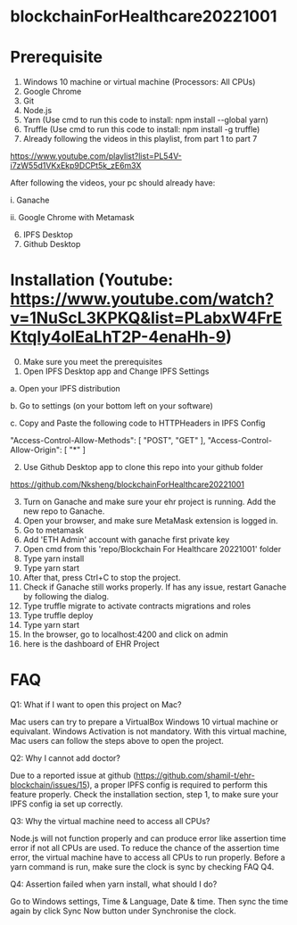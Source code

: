 # blockchainForHealthcare20221001

# Prerequisite
1. Windows 10 machine or virtual machine (Processors: All CPUs)
2. Google Chrome
3. Git
4. Node.js
5. Yarn (Use cmd to run this code to install: npm install --global yarn)
5. Truffle (Use cmd to run this code to install: npm install -g truffle)
5. Already following the videos in this playlist, from part 1 to part 7

https://www.youtube.com/playlist?list=PL54V-i7zW55d1VKxEkp9DCPt5k_zE6m3X

After following the videos, your pc should already have:

i. Ganache

ii. Google Chrome with Metamask

6. IPFS Desktop
7. Github Desktop

# Installation (Youtube: https://www.youtube.com/watch?v=1NuScL3KPKQ&list=PLabxW4FrEKtqly4olEaLhT2P-4enaHh-9)
0. Make sure you meet the prerequisites
1. Open IPFS Desktop app and Change IPFS Settings

a. Open your IPFS distribution

b. Go to settings (on your bottom left on your software)

c. Copy and Paste the following code to HTTPHeaders in IPFS Config

"Access-Control-Allow-Methods": [
	"POST",
	"GET"
],
"Access-Control-Allow-Origin": [
	"*"
]

2. Use Github Desktop app to clone this repo into your github folder

https://github.com/Nksheng/blockchainForHealthcare20221001

3. Turn on Ganache and make sure your ehr project is running. Add the new repo to Ganache.
4. Open your browser, and make sure MetaMask extension is logged in.
5. Go to metamask
6. Add 'ETH Admin' account with ganache first private key
7. Open cmd from this 'repo/Blockchain For Healthcare 20221001' folder
8. Type yarn install
9. Type yarn start
10. After that, press Ctrl+C to stop the project.
11. Check if Ganache still works properly. If has any issue, restart Ganache by following the dialog.
12. Type truffle migrate to activate contracts migrations and roles
13. Type truffle deploy
14. Type yarn start
15. In the browser, go to localhost:4200 and click on admin
16. here is the dashboard of EHR Project

# FAQ
Q1: What if I want to open this project on Mac?

Mac users can try to prepare a VirtualBox Windows 10 virtual machine or equivalant. Windows Activation is not mandatory. With this virtual machine, Mac users can follow the steps above to open the project.

Q2: Why I cannot add doctor?

Due to a reported issue at github (https://github.com/shamil-t/ehr-blockchain/issues/15), a proper IPFS config is required to perform this feature properly. Check the installation section, step 1, to make sure your IPFS config ia set up correctly.

Q3: Why the virtual machine need to access all CPUs?

Node.js will not function properly and can produce error like assertion time error if not all CPUs are used. To reduce the chance of the assertion time error, the virtual machine have to access all CPUs to run properly. Before a yarn command is run, make sure the clock is sync by checking FAQ Q4.

Q4: Assertion failed when yarn install, what should I do?

Go to Windows settings, Time & Language, Date & time. Then sync the time again by click Sync Now button under Synchronise the clock.